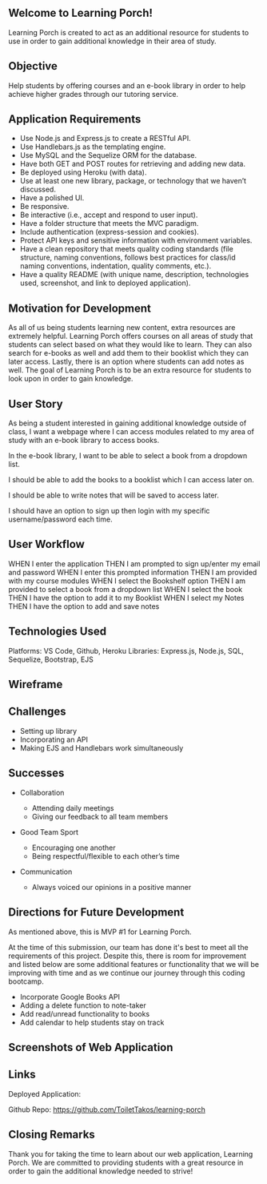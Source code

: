 ## Welcome to Learning Porch!
Learning Porch is created to act as an additional resource for students to use in order to gain additional knowledge in their area of study.

## Objective
Help students by offering courses and an e-book library in order to help achieve higher grades through our tutoring service.

## Application Requirements

- Use Node.js and Express.js to create a RESTful API.
- Use Handlebars.js as the templating engine.
- Use MySQL and the Sequelize ORM for the database.
- Have both GET and POST routes for retrieving and adding new data.
- Be deployed using Heroku (with data).
- Use at least one new library, package, or technology that we haven’t discussed.
- Have a polished UI.
- Be responsive.
- Be interactive (i.e., accept and respond to user input).
- Have a folder structure that meets the MVC paradigm.
- Include authentication (express-session and cookies).
- Protect API keys and sensitive information with environment variables.
- Have a clean repository that meets quality coding standards (file structure, naming conventions, follows best practices for class/id naming conventions, indentation, quality comments, etc.).
- Have a quality README (with unique name, description, technologies used, screenshot, and link to deployed application).

## Motivation for Development

As all of us being students learning new content, extra resources are extremely helpful. Learning Porch offers courses on all areas of study that students can select based on what they would like to learn. They can also search for e-books as well and add them to their booklist which they can later access. Lastly, there is an option where students can add notes as well. The goal of Learning Porch is to be an extra resource for students to look upon in order to gain knowledge.

## User Story

As being a student interested in gaining additional knowledge outside of class, I want a webpage where I can access modules related to my area of study with an e-book library to access books.

In the e-book library, I want to be able to select a book from a dropdown list.

I should be able to add the books to a booklist which I can access later on.

I should be able to write notes that will be saved to access later.

I should have an option to sign up then login with my specific username/password each time.

## User Workflow

WHEN I enter the application
THEN I am prompted to sign up/enter my email and password
WHEN I enter this prompted information
THEN I am provided with my course modules
WHEN I select the Bookshelf option
THEN I am provided to select a book from a dropdown list
WHEN I select the book
THEN I have the option to add it to my Booklist
WHEN I select my Notes
THEN I have the option to add and save notes

## Technologies Used

Platforms: VS Code, Github, Heroku
Libraries: Express.js, Node.js, SQL, Sequelize, Bootstrap, EJS

## Wireframe





## Challenges

- Setting up library
- Incorporating an API
- Making EJS and Handlebars work simultaneously 

## Successes

- Collaboration
    - Attending daily meetings
    - Giving our feedback to all team members 

- Good Team Sport
    - Encouraging one another
    - Being respectful/flexible to each other’s time

- Communication
    - Always voiced our opinions in a positive manner


## Directions for Future Development

As mentioned above, this is MVP #1 for Learning Porch.

At the time of this submission, our team has done it's best to meet all the requirements of this project. Despite this, there is room for improvement and listed below are some additional features or functionality that we will be improving with time and as we continue our journey through this coding bootcamp.

- Incorporate Google Books API
- Adding a delete function to note-taker
- Add read/unread functionality to books
- Add calendar to help students stay on track

## Screenshots of Web Application





## Links

Deployed Application:

Github Repo: https://github.com/ToiletTakos/learning-porch


## Closing Remarks

Thank you for taking the time to learn about our web application, Learning Porch. We are committed to providing students with a great resource in order to gain the additional knowledge needed to strive!




